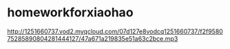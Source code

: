 # homeworkforxiaohao

http://1251660737.vod2.myqcloud.com/07d127e8vodcq1251660737/f2f958075285890804281444127/47a671a219835e51a63c2bce.mp3
